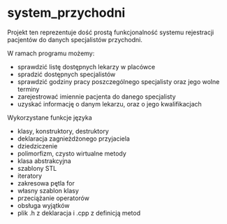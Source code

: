 # system_przychodni

Projekt ten reprezentuje dość prostą funkcjonalność systemu rejestracji pacjentów do danych specjalistów przychodni.

W ramach programu możemy:
- sprawdzić listę dostępnych lekarzy w placówce
- spradzić dostępnych specjalistów
- sprawdzić godziny pracy poszczególnego specjalisty oraz jego wolne terminy
- zarejestrować imiennie pacjenta do danego specjalisty
- uzyskać informację o danym lekarzu, oraz o jego kwalifikacjach

Wykorzystane funkcje języka
- klasy, konstruktory, destruktory
- deklaracja zagnieżdżonego przyjaciela
- dziedziczenie
- polimorfizm, czysto wirtualne metody 
- klasa abstrakcyjna
- szablony STL
- iteratory
- zakresowa pętla for
- własny szablon klasy
- przeciążanie operatorów
- obsługa wyjątków
- plik .h z deklaracja i .cpp z definicją metod
